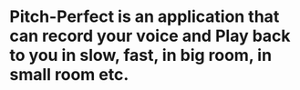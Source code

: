 # Pitch-Perfect is an application that can record your voice and Play back to you in slow, fast, in big room, in small room etc. 
